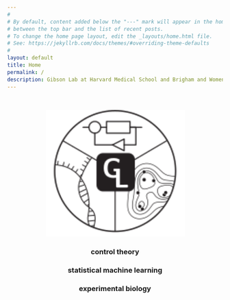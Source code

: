 ```yaml
---
#
# By default, content added below the "---" mark will appear in the home page
# between the top bar and the list of recent posts.
# To change the home page layout, edit the _layouts/home.html file.
# See: https://jekyllrb.com/docs/themes/#overriding-theme-defaults
#
layout: default
title: Home
permalink: /
description: Gibson Lab at Harvard Medical School and Brigham and Women's Hospital. We leverages tools from machine learning and control theory to study biological systems. Our primary system of study is the microbiome. The Principal Investigator of the lab is Travis Gibson (PhD).
---
```


<meta name="twitter:card" content="summary" />
<meta name="twitter:site" content="@GibsonNews" />
<meta name="twitter:title" content="Gibson Lab" />
<meta name="twitter:description" content="Homepage" />
<meta name="twitter:image" content="https://gibsonlab.io/image/twitter_gibsonlab-01.png"/>


<div style="align:center;padding:32px;text-align:center">

<img  src="/image/gibson_lab_logo_bw_outlined_cropped_html.svg" alt="Gibson Lab Logo" width=325pt >

<p>
<h3> control theory </h3>
<h3> statistical machine learning  </h3>
<h3> experimental biology </h3>
</p>

<!--
<p align=center><a href="https://comp-path.bwh.harvard.edu/">Division of Computational Pathology </a></p>
<p align=center> <a href="https://www.brighamandwomens.org/">Brigham and Women's Hospital</a></p>
<p align=center> <a href="https://hms.harvard.edu/">Harvard Medical School</a></p>
-->

<p align=center>
      <a href="https://github.com/GibsonLab" style="display: inline-block"><i class="fa fa-github fa-lg"></i></a>&nbsp;&nbsp;&nbsp;
      <a href="https://twitter.com/GibsonNews" style="display: inline-block"><i class="fa fa-twitter fa-lg"></i></a>&nbsp;&nbsp;&nbsp;
      <a href="mailto:tegibson@bwh.harvard.edu" style="display: inline-block"><i class="fa fa-envelope-o fa-lg"></i></a>&nbsp;&nbsp;&nbsp;
      <a href="https://www.google.com/maps/place/Building+for+Transformative+Medicine+at+Brigham+and+Women's+Hospital/@42.3353661,-71.1087175,15z/data=!4m2!3m1!1s0x0:0x35376a566e389c7d?sa=X&ved=2ahUKEwifjKzTzcztAhUPZd8KHSK7D6sQ_BIwCnoECBkQBQ" style="display: inline-block">
      <i class="fas fa-map-marker-alt"></i></a>
      </p>

</div>



<!-- <span style="display: block; margin-bottom: 3em"></span>
<div style="   background: WhiteSmoke; padding: 10px; border-radius:10px; border: 1px solid Gray; width: 85%; margin: auto">
        <b>News</b>
        <ul>
        <li>New website, github, and twitter handles for the lab! </li>
        <li>Zack Gromko joins the lab as an MIT UROP and will be working on ChronoStrain</li>
        <li>Travis introduced a new member to the family </li>
        </ul>
</div>
-->
